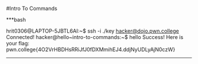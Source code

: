 #Intro To Commands

***bash

hrit0306@LAPTOP-5JBTL6AI:~$ ssh -i ./key hacker@dojo.pwn.college
Connected!
hacker@hello~intro-to-commands:~$ hello
Success! Here is your flag:
pwn.college{4O2VrHBDHsRRiJfJ0fDXMmihEJ4.ddjNyUDLyAjN0czW}
***



